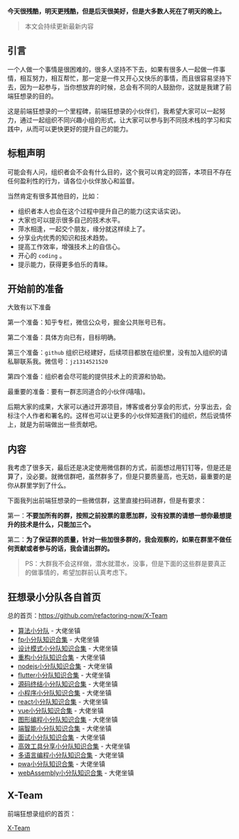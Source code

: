 **今天很残酷，明天更残酷，但是后天很美好，但是大多数人死在了明天的晚上。**

> 本文会持续更新最新内容

## 引言

一个人做一个事情是很困难的，很多人坚持不下去，如果有很多人一起做一件事情，相互努力，相互帮忙，那一定是一件又开心又快乐的事情，而且很容易坚持下去，因为一起参与，当你想放弃的时候，总会有不同的人鼓励你，这就是我建了前端狂想录的目的。

这是前端狂想录的一个里程碑，前端狂想录的小伙伴们，我希望大家可以一起努力，通过一起组织不同兴趣小组的形式，让大家可以参与到不同技术栈的学习和实践中，从而可以更快更好的提升自己的能力。

## 标粗声明

可能会有人问，组织者会不会有什么目的，这个我可以肯定的回答，本项目不存在任何盈利性的行为，请各位小伙伴放心和监督。

当然肯定有很多其他目的，比如：

- 组织者本人也会在这个过程中提升自己的能力(这实话实说)。
- 大家也可以提示很多自己的技术水平。
- 萍水相逢，一起交个朋友，缘分就这样续上了。
- 分享业内优秀的知识和技术趋势。
- 提高工作效率，增强技术上的自信心。
- 开心的 `coding` 。
- 提示能力，获得更多伯乐的青睐。

## 开始前的准备

大致有以下准备

第一个准备：知乎专栏，微信公众号，掘金公共账号已有。

第二个准备：具体方向已有，目标明确。

第三个准备：`github` 组织已经建好，后续项目都放在组织里，没有加入组织的请私聊联系我。微信号：`jz1314521520`

第四个准备：组织者会尽可能的提供技术上的资源和协助。

最重要的准备：要有一群志同道合的小伙伴(嘻嘻)。

后期大家的成果，大家可以通过开源项目，博客或者分享会的形式，分享出去，会标注个人作者和署名的。这样也可以让更多的小伙伴知道我们的组织，然后说情怀上，就是为前端做出一些贡献吧。

## 内容

我考虑了很多天，最后还是决定使用微信群的方式，前面想过用钉钉等，但是还是算了，没必要。就微信群吧，虽然群多了，但是只要质量高，也无妨，最重要的是你从群里学到了什么。

下面我列出前端狂想录的一些微信群，这里直接扫码进群，但是有要求：

第一：**不要加所有的群，按照之前投票的意愿加群，没有投票的请想一想你最想提升的技术是什么，只能加三个。**

第二：**为了保证群的质量，针对一些加很多群的，我会观察的，如果在群里不做任何贡献或者参与的话，我会请出群的。**

> PS：大群我不会这样做，潜水就潜水，没事，但是下面的这些群是要真正的做事情的，希望加群前认真考虑下。


## 狂想录小分队各自首页

总的首页：https://github.com/refactoring-now/X-Team

- [算法小分队](https://github.com/refactoring-now/X-Team/tree/master/%E7%AE%97%E6%B3%95%E5%B0%8F%E5%88%86%E9%98%9F%E7%9F%A5%E8%AF%86%E5%90%88%E9%9B%86) - 大佬坐镇
- [fp小分队知识合集](https://github.com/refactoring-now/X-Team/tree/master/fp%E5%B0%8F%E5%88%86%E9%98%9F%E7%9F%A5%E8%AF%86%E5%90%88%E9%9B%86) - 大佬坐镇
- [设计模式小分队知识合集](https://github.com/refactoring-now/X-Team/tree/master/%E8%AE%BE%E8%AE%A1%E6%A8%A1%E5%BC%8F%E5%B0%8F%E5%88%86%E9%98%9F%E7%9F%A5%E8%AF%86%E5%90%88%E9%9B%86) - 大佬坐镇
- [重构小分队知识合集](https://github.com/refactoring-now/X-Team/tree/master/%E9%87%8D%E6%9E%84%E5%B0%8F%E5%88%86%E9%98%9F%E7%9F%A5%E8%AF%86%E5%90%88%E9%9B%86) - 大佬坐镇
- [nodejs小分队知识合集](https://github.com/refactoring-now/X-Team/tree/master/nodejs%E5%B0%8F%E5%88%86%E9%98%9F%E7%9F%A5%E8%AF%86%E5%90%88%E9%9B%86) - 大佬坐镇
- [flutter小分队知识合集](https://github.com/refactoring-now/X-Team/tree/master/flutter小分队知识合集) - 大佬坐镇
- [源码终结小分队知识合集](https://github.com/refactoring-now/X-Team/tree/master/%E6%BA%90%E7%A0%81%E7%BB%88%E7%BB%93%E5%B0%8F%E5%88%86%E9%98%9F%E7%9F%A5%E8%AF%86%E5%90%88%E9%9B%86) - 大佬坐镇
- [小程序小分队知识合集](https://github.com/refactoring-now/X-Team/tree/master/%E5%B0%8F%E7%A8%8B%E5%BA%8F%E5%B0%8F%E5%88%86%E9%98%9F%E7%9F%A5%E8%AF%86%E5%90%88%E9%9B%86) - 大佬坐镇
- [react小分队知识合集](https://github.com/refactoring-now/X-Team/tree/master/react%E5%B0%8F%E5%88%86%E9%98%9F%E7%9F%A5%E8%AF%86%E5%90%88%E9%9B%86) - 大佬坐镇
- [vue小分队知识合集](https://github.com/refactoring-now/X-Team/tree/master/vue%E5%B0%8F%E5%88%86%E9%98%9F%E7%9F%A5%E8%AF%86%E5%90%88%E9%9B%86) - 大佬坐镇
- [图形编程小分队知识合集](https://github.com/refactoring-now/X-Team/tree/master/%E5%9B%BE%E5%BD%A2%E7%BC%96%E7%A8%8B%E5%B0%8F%E5%88%86%E9%98%9F%E7%9F%A5%E8%AF%86%E5%90%88%E9%9B%86) - 大佬坐镇
- [端智能小分队知识合集](https://github.com/refactoring-now/X-Team/tree/master/%E7%AB%AF%E6%99%BA%E8%83%BD%E5%B0%8F%E5%88%86%E9%98%9F%E7%9F%A5%E8%AF%86%E5%90%88%E9%9B%86) - 大佬坐镇
- [面试小分队知识合集](https://github.com/refactoring-now/X-Team/tree/master/%E9%9D%A2%E8%AF%95%E5%B0%8F%E5%88%86%E9%98%9F%E7%9F%A5%E8%AF%86%E5%90%88%E9%9B%86) - 大佬坐镇
- [高效工具分享小分队知识合集](https://github.com/refactoring-now/X-Team/tree/master/高效工具分享小分队知识合集) - 大佬坐镇
- [多语言编程小分队知识合集](https://github.com/refactoring-now/X-Team/tree/master/python%E5%B0%8F%E5%88%86%E9%98%9F%E7%9F%A5%E8%AF%86%E5%90%88%E9%9B%86) - 大佬坐镇
- [pwa小分队知识合集](https://github.com/refactoring-now/X-Team/tree/master/pwa%E5%B0%8F%E5%88%86%E9%98%9F%E7%9F%A5%E8%AF%86%E5%90%88%E9%9B%86) - 大佬坐镇
- [webAssembly小分队知识合集](https://github.com/refactoring-now/X-Team/tree/master/webAssembly%E5%B0%8F%E5%88%86%E9%98%9F%E7%9F%A5%E8%AF%86%E5%90%88%E9%9B%86) - 大佬坐镇


## X-Team

前端狂想录组织的首页：

[X-Team](https://github.com/refactoring-now/X-Team)



